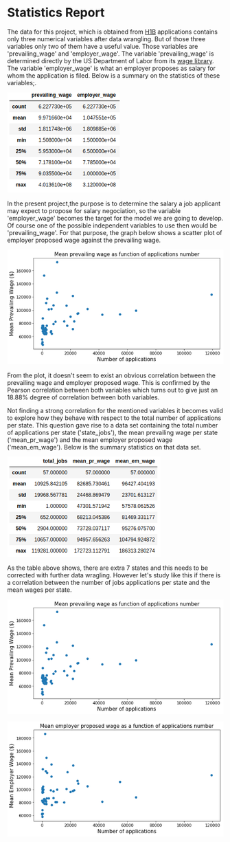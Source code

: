 # Statistics Report

The data for this project, which is obtained 
from [H1B](https://www.foreignlaborcert.doleta.gov/pdf/PerformanceData/2017/H-1B_Disclosure_Data_FY17.xlsx) 
applications contains only three numerical variables after data wrangling. But of those three variables only two of them have a
useful value. Those variables are 'prevailing_wage' and 'employer_wage'. The variable 'prevailing_wage' is determined 
directly by the US Department of Labor from its [wage library](http://www.flcdatacenter.com/OesWizardStart.aspx). 
The variable 'employer_wage' is what an employer proposes as salary for whom the application is filed. Below is a summary on the statistics of these variables;.

![](./Figures/summary_statistics.png)

In the present project,the purpose is to determine the salary a job applicant may expect to propose for salary negociation, so
the variable 'employer_wage' becomes the target for the model we are going to develop. Of course one of the possible independent variables to use then would be 'prevailing_wage'. For that purpose, the graph below shows a scatter plot of employer proposed wage against the prevailing wage.

![](./Figures/scatter_preveailing_wage_mean_applications.png)

From the plot, it doesn't seem to exist an obvious correlation between the prevailing wage and employer proposed wage. This is confirmed by the Pearson correlation between both variables which turns out to give just an 18.88% degree of correlation between both variables.

Not finding a strong correlation for the mentioned variables it becomes valid to explore how they behave with respect to the total number of applications per state. This question gave rise to a data set containing the total number of applications per state ('state_jobs'), the mean prevailing wage per state ('mean_pr_wage') and the mean employer proposed wage ('mean_em_wage').
Below is the summary statistics on that data set.

![](./Figures/summary_num_jobs_wages.png)

As the table above shows, there are extra 7 states and this needs to be corrected with further data wragling. However let's study like this if there is a correlation between the number of jobs applications per state and the mean wages per state.

![](./Figures/scatter_prevailing_wage_mean_applications.png)

![](./Figures/scatter_employer_wage_mean_applications.png)
